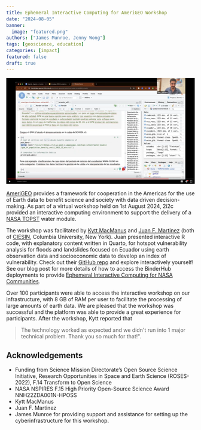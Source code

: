 ```yaml
---
title: Ephemeral Interactive Computing for AmeriGEO Workshop
date: "2024-08-05"
banner:
  image: "featured.png"
authors: ["James Munroe, Jenny Wong"]
tags: [geoscience, education]
categories: [impact]
featured: false
draft: true
---
```


![Video presentation of the RStudio environment used for the workshop.](rstudio.png)

[AmeriGEO](https://www.amerigeo.org/) provides a framework for cooperation in the Americas for the use of Earth data to benefit science and society with data driven decision-making. As part of a virtual workshop held on 1st August 2024, 2i2c provided an interactive computing environment to support the delivery of a [NASA TOPST](https://www.nasa.gov/centers-and-facilities/marshall/nasa-boosts-open-science-through-innovative-training/) water module.

The workshop was facilitated by [Kytt MacManus](https://people.climate.columbia.edu/users/profile/kytt-macmanus) and [Juan F. Martinez](https://ciesin.climate.columbia.edu/directory/juan-f-martinez) (both of [CIESIN](http://www.ciesin.columbia.edu/), Columbia University, New York). Juan presented interactive R code, with explanatory content written in Quarto, for hotspot vulnerability analysis for floods and landslides focused on Ecuador using earth observation data and socioeconomic data to develop an index of vulnerability. Check out their [GitHub repo](https://github.com/ciesin-geospatial/TOPSTSCHOOL-water) and explore interactively yourself! See our blog post for more details of how to access the BinderHub deployments to provide [Ephemeral Interactive Computing for NASA Communities](/blog/2024/nasa-ephemeral-hubs/index.md).

Over 100 participants were able to access the interactive workshop on our infrastructure, with 8 GB of RAM per user to facilitate the processing of large amounts of earth data. We are pleased that the workshop was successful and the platform was able to provide a great experience for participants. After the workshop, Kytt reported that

>The technology worked as expected and we didn't run into 1 major technical problem. Thank you so much for that!".

## Acknowledgements

- Funding from Science Mission Directorate’s Open Source Science Initiative, Research Opportunities in Space and Earth Science (ROSES-2022), F.14 Transform to Open Science 
- NASA NSPIRES F.15 High Priority Open-Source Science Award NNH22ZDA001N-HPOSS
- Kytt MacManus
- Juan F. Martinez
- James Munroe for providing support and assistance for setting up the cyberinfrastructure for this workshop.